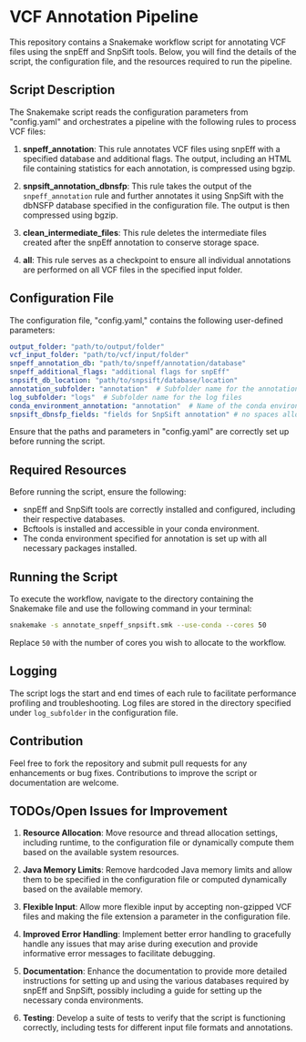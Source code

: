 # VCF Annotation Pipeline

This repository contains a Snakemake workflow script for annotating VCF files using the snpEff and SnpSift tools. Below, you will find the details of the script, the configuration file, and the resources required to run the pipeline.

## Script Description

The Snakemake script reads the configuration parameters from "config.yaml" and orchestrates a pipeline with the following rules to process VCF files:

1. **snpeff_annotation**: This rule annotates VCF files using snpEff with a specified database and additional flags. The output, including an HTML file containing statistics for each annotation, is compressed using bgzip.

2. **snpsift_annotation_dbnsfp**: This rule takes the output of the `snpeff_annotation` rule and further annotates it using SnpSift with the dbNSFP database specified in the configuration file. The output is then compressed using bgzip.

3. **clean_intermediate_files**: This rule deletes the intermediate files created after the snpEff annotation to conserve storage space.

4. **all**: This rule serves as a checkpoint to ensure all individual annotations are performed on all VCF files in the specified input folder.

## Configuration File

The configuration file, "config.yaml," contains the following user-defined parameters:

```yaml
output_folder: "path/to/output/folder"
vcf_input_folder: "path/to/vcf/input/folder"
snpeff_annotation_db: "path/to/snpeff/annotation/database"
snpeff_additional_flags: "additional flags for snpEff"
snpsift_db_location: "path/to/snpsift/database/location"
annotation_subfolder: "annotation"  # Subfolder name for the annotation outputs
log_subfolder: "logs"  # Subfolder name for the log files
conda_environment_annotation: "annotation"  # Name of the conda environment for annotation
snpsift_dbnsfp_fields: "fields for SnpSift annotation" # no spaces allowed
```

Ensure that the paths and parameters in "config.yaml" are correctly set up before running the script.

## Required Resources

Before running the script, ensure the following:

- snpEff and SnpSift tools are correctly installed and configured, including their respective databases.
- Bcftools is installed and accessible in your conda environment.
- The conda environment specified for annotation is set up with all necessary packages installed.

## Running the Script

To execute the workflow, navigate to the directory containing the Snakemake file and use the following command in your terminal:

```sh
snakemake -s annotate_snpeff_snpsift.smk --use-conda --cores 50
```

Replace `50` with the number of cores you wish to allocate to the workflow.

## Logging

The script logs the start and end times of each rule to facilitate performance profiling and troubleshooting. Log files are stored in the directory specified under `log_subfolder` in the configuration file.

## Contribution

Feel free to fork the repository and submit pull requests for any enhancements or bug fixes. Contributions to improve the script or documentation are welcome.

## TODOs/Open Issues for Improvement

1. **Resource Allocation**: Move resource and thread allocation settings, including runtime, to the configuration file or dynamically compute them based on the available system resources.

2. **Java Memory Limits**: Remove hardcoded Java memory limits and allow them to be specified in the configuration file or computed dynamically based on the available memory.

3. **Flexible Input**: Allow more flexible input by accepting non-gzipped VCF files and making the file extension a parameter in the configuration file.

4. **Improved Error Handling**: Implement better error handling to gracefully handle any issues that may arise during execution and provide informative error messages to facilitate debugging.

5. **Documentation**: Enhance the documentation to provide more detailed instructions for setting up and using the various databases required by snpEff and SnpSift, possibly including a guide for setting up the necessary conda environments.

6. **Testing**: Develop a suite of tests to verify that the script is functioning correctly, including tests for different input file formats and annotations.
